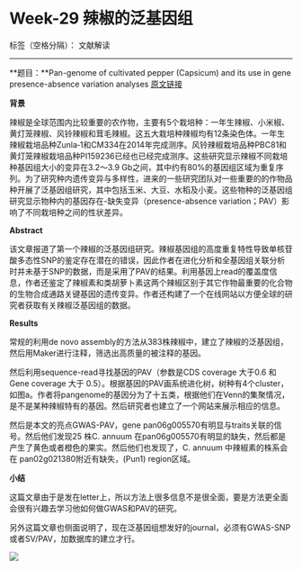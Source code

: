 # Week-29 辣椒的泛基因组

标签（空格分隔）： 文献解读

---

**题目：**Pan-genome of cultivated pepper (Capsicum) and its use in gene presence-absence variation analyses
[原文链接][1]


**背景**

辣椒是全球范围内比较重要的农作物，主要有5个栽培种：一年生辣椒、小米椒、黄灯笼辣椒、风铃辣椒和茸毛辣椒。这五大栽培种辣椒均有12条染色体。一年生辣椒栽培品种Zunla‐1和CM334在2014年完成测序。风铃辣椒栽培品种PBC81和黄灯笼辣椒栽培品种PI159236已经也已经完成测序。这些研究显示辣椒不同栽培种基因组大小的变异在3.2～3.9 Gb之间，其中约有80%的基因组区域为重复序列。为了研究种内遗传变异与多样性，进来的一些研究团队对一些重要的的作物品种开展了泛基因组研究，其中包括玉米、大豆、水稻及小麦。这些物种的泛基因组研究显示物种内的基因存在-缺失变异（presence-absence variation；PAV）影响了不同栽培种之间的性状差异。

**Abstract**

该文章报道了第一个辣椒的泛基因组研究。辣椒基因组的高度重复特性导致单核苷酸多态性SNP的鉴定存在潜在的错误，因此作者在进化分析和全基因组关联分析时并未基于SNP的数据，而是采用了PAV的结果。利用基因上read的覆盖度信息，作者还鉴定了辣椒素和类胡萝卜素这两个辣椒区别于其它作物最重要的化合物的生物合成通路关键基因的遗传变异。作者还构建了一个在线网站以方便全球的研究者获取有关辣椒泛基因组的数据。


**Results**


常规的利用de novo assembly的方法从383株辣椒中，建立了辣椒的泛基因组，然后用Maker进行注释，筛选出高质量的被注释的基因。

然后利用sequence-read寻找基因的PAV（参数是CDS coverage 大于0.6 和Gene coverage 大于 0.5）。根据基因的PAV画系统进化树，树种有4个cluster，如图a。作者将pangenome的基因分为了十五类，根据他们在Venn的集聚情况，是不是某种辣椒特有的基因。然后研究者也建立了一个网站来展示相应的信息。

然后是本文的亮点GWAS-PAV，gene pan06g005570有明显与traits关联的信号。然后他们发现25 株C. annuum 在pan06g005570有明显的缺失，然后都是产生了黄色或者橙色的果实。然后他们也发现了，C. annuum 中辣椒素的株系会在 pan02g021380附近有缺失，(Pun1) region区域。

**小结**

这篇文章由于是发在letter上，所以方法上很多信息不是很全面，要是方法更全面会很有兴趣去学习他如何做GWAS和PAV的研究。

另外这篇文章也侧面说明了，现在泛基因组想发好的journal，必须有GWAS-SNP或者SV/PAV，加数据库的建立才行。




![][2]


  [1]: https://nph.onlinelibrary.wiley.com/doi/full/10.1111/nph.15413
  [2]: https://wol-prod-cdn.literatumonline.com/cms/attachment/717f69a4-5b7a-4470-810b-4acfd603e39e/nph15413-fig-0001-m.jpg